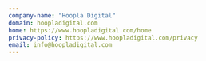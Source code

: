 ```yaml
---
company-name: "Hoopla Digital"
domain: hoopladigital.com
home: https://www.hoopladigital.com/home
privacy-policy: https://www.hoopladigital.com/privacy
email: info@hoopladigital.com
---
```




